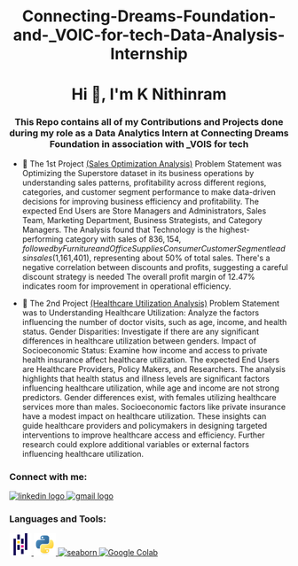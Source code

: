 <h1 align="center">Connecting-Dreams-Foundation-and-_VOIC-for-tech-Data-Analysis-Internship</h1>
<h1 align="center">Hi 👋, I'm K Nithinram</h1>
<h3 align="center">This Repo contains all of my Contributions and Projects done during my role as a Data Analytics Intern at Connecting Dreams Foundation in association with _VOIS for tech</h3>

- 🔭 The 1st Project [(Sales Optimization Analysis)](https://github.com/nithinrk11/Connecting-Dreams-Foundation-and-_VOIC-for-tech-Data-Analysis-Internship/tree/main/Sales%20Optimization%20Analysis) Problem Statement was Optimizing the Superstore dataset in its business operations by understanding sales patterns, profitability across different regions, categories, and customer segment performance to make data-driven decisions for improving business efficiency and profitability. The expected End Users are Store Managers and Administrators, Sales Team, Marketing Department, Business Strategists, and Category Managers. The Analysis found that Technology is the highest-performing category with sales of $836,154, followed by Furniture and Office Supplies Consumer Customer Segment leads in sales ($1,161,401), representing about 50% of total sales. There's a negative correlation between discounts and profits, suggesting a careful discount strategy is needed The overall profit margin of 12.47% indicates room for improvement in operational efficiency.


- 🔭 The 2nd Project   [(Healthcare Utilization Analysis)](https://github.com/nithinrk11/Connecting-Dreams-Foundation-and-_VOIC-for-tech-Data-Analysis-Internship/tree/main/Healthcare%20Utilization%20Analysis) Problem Statement was to Understanding Healthcare Utilization: Analyze the factors influencing the number of doctor visits, such as age, income, and health status. Gender Disparities: Investigate if there are any significant differences in healthcare utilization between genders. Impact of Socioeconomic Status: Examine how income and access to private health insurance affect healthcare utilization. The expected End Users are Healthcare Providers, Policy Makers, and Researchers. The analysis highlights that health status and illness levels are significant factors influencing healthcare utilization, while age and income are not strong predictors. Gender differences exist, with females utilizing healthcare services more than males. Socioeconomic factors like private insurance have a modest impact on healthcare utilization. These insights can guide healthcare providers and policymakers in designing targeted interventions to improve healthcare access and efficiency. Further research could explore additional variables or external factors influencing healthcare utilization.




<h3 align="left">Connect with me:</h3>
<div align="left">
  <a href="https://www.linkedin.com/in/k-nithinram-376b20231/" target="_blank">
    <img src="https://raw.githubusercontent.com/maurodesouza/profile-readme-generator/master/src/assets/icons/social/linkedin/default.svg" width="52" height="40" alt="linkedin logo"  />
  </a>
  <a href="mailto:nithinrk11@gmail.com" target="_blank">
    <img src="https://raw.githubusercontent.com/maurodesouza/profile-readme-generator/master/src/assets/icons/social/gmail/default.svg" width="52" height="40" alt="gmail logo"  />
  </a>
</div>


<h3 align="left">Languages and Tools:</h3>
<p align="left"> <a href="https://pandas.pydata.org/" target="_blank" rel="noreferrer"> <img src="https://raw.githubusercontent.com/devicons/devicon/2ae2a900d2f041da66e950e4d48052658d850630/icons/pandas/pandas-original.svg" alt="pandas" width="40" height="40"/> </a> <a href="https://www.python.org" target="_blank" rel="noreferrer"> <img src="https://raw.githubusercontent.com/devicons/devicon/master/icons/python/python-original.svg" alt="python" width="40" height="40"/> </a> <a href="https://seaborn.pydata.org/" target="_blank" rel="noreferrer"> <img src="https://seaborn.pydata.org/_images/logo-mark-lightbg.svg" alt="seaborn" width="40" height="40"/> </a>
  <a href="https://colab.research.google.com/" target="_blank" rel="noreferrer">
    <img src="https://upload.wikimedia.org/wikipedia/commons/d/d0/Google_Colaboratory_SVG_Logo.svg" alt="Google Colab" width="40" height="40"/>
  </a> </p>
